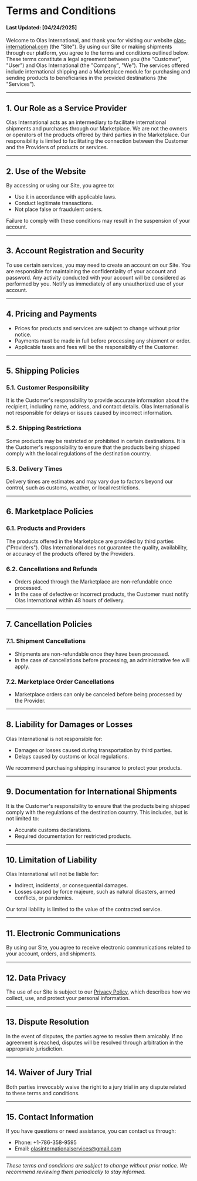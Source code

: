 # Terms and Conditions

#### Last Updated: [04/24/2025]

Welcome to Olas International, and thank you for visiting our website [olas-international.com](https://olas-international.com) (the "Site"). By using our Site or making shipments through our platform, you agree to the terms and conditions outlined below. These terms constitute a legal agreement between you (the "Customer", "User") and Olas International (the "Company", "We"). The services offered include international shipping and a Marketplace module for purchasing and sending products to beneficiaries in the provided destinations (the "Services").

---

## 1. Our Role as a Service Provider

Olas International acts as an intermediary to facilitate international shipments and purchases through our Marketplace. We are not the owners or operators of the products offered by third parties in the Marketplace. Our responsibility is limited to facilitating the connection between the Customer and the Providers of products or services.

---

## 2. Use of the Website

By accessing or using our Site, you agree to:
- Use it in accordance with applicable laws.
- Conduct legitimate transactions.
- Not place false or fraudulent orders.

Failure to comply with these conditions may result in the suspension of your account.

---

## 3. Account Registration and Security

To use certain services, you may need to create an account on our Site. You are responsible for maintaining the confidentiality of your account and password. Any activity conducted with your account will be considered as performed by you. Notify us immediately of any unauthorized use of your account.

---

## 4. Pricing and Payments

- Prices for products and services are subject to change without prior notice.
- Payments must be made in full before processing any shipment or order.
- Applicable taxes and fees will be the responsibility of the Customer.

---

## 5. Shipping Policies

### 5.1. Customer Responsibility
It is the Customer's responsibility to provide accurate information about the recipient, including name, address, and contact details. Olas International is not responsible for delays or issues caused by incorrect information.

### 5.2. Shipping Restrictions
Some products may be restricted or prohibited in certain destinations. It is the Customer's responsibility to ensure that the products being shipped comply with the local regulations of the destination country.

### 5.3. Delivery Times
Delivery times are estimates and may vary due to factors beyond our control, such as customs, weather, or local restrictions.

---

## 6. Marketplace Policies

### 6.1. Products and Providers
The products offered in the Marketplace are provided by third parties ("Providers"). Olas International does not guarantee the quality, availability, or accuracy of the products offered by the Providers.

### 6.2. Cancellations and Refunds
- Orders placed through the Marketplace are non-refundable once processed.
- In the case of defective or incorrect products, the Customer must notify Olas International within 48 hours of delivery.

---

## 7. Cancellation Policies

### 7.1. Shipment Cancellations
- Shipments are non-refundable once they have been processed.
- In the case of cancellations before processing, an administrative fee will apply.

### 7.2. Marketplace Order Cancellations
- Marketplace orders can only be canceled before being processed by the Provider.

---

## 8. Liability for Damages or Losses

Olas International is not responsible for:
- Damages or losses caused during transportation by third parties.
- Delays caused by customs or local regulations.

We recommend purchasing shipping insurance to protect your products.

---

## 9. Documentation for International Shipments

It is the Customer's responsibility to ensure that the products being shipped comply with the regulations of the destination country. This includes, but is not limited to:
- Accurate customs declarations.
- Required documentation for restricted products.

---

## 10. Limitation of Liability

Olas International will not be liable for:
- Indirect, incidental, or consequential damages.
- Losses caused by force majeure, such as natural disasters, armed conflicts, or pandemics.

Our total liability is limited to the value of the contracted service.

---

## 11. Electronic Communications

By using our Site, you agree to receive electronic communications related to your account, orders, and shipments.

---

## 12. Data Privacy

The use of our Site is subject to our [Privacy Policy](https://olas-international.com/privacy-policy), which describes how we collect, use, and protect your personal information.

---

## 13. Dispute Resolution

In the event of disputes, the parties agree to resolve them amicably. If no agreement is reached, disputes will be resolved through arbitration in the appropriate jurisdiction.

---

## 14. Waiver of Jury Trial

Both parties irrevocably waive the right to a jury trial in any dispute related to these terms and conditions.

---

## 15. Contact Information

If you have questions or need assistance, you can contact us through:
- Phone: +1-786-358-9595
- Email: olasinternationalservices@gmail.com

---

*These terms and conditions are subject to change without prior notice. We recommend reviewing them periodically to stay informed.*